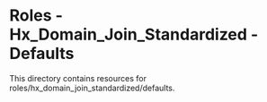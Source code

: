 # Roles - Hx_Domain_Join_Standardized - Defaults

This directory contains resources for roles/hx_domain_join_standardized/defaults.
